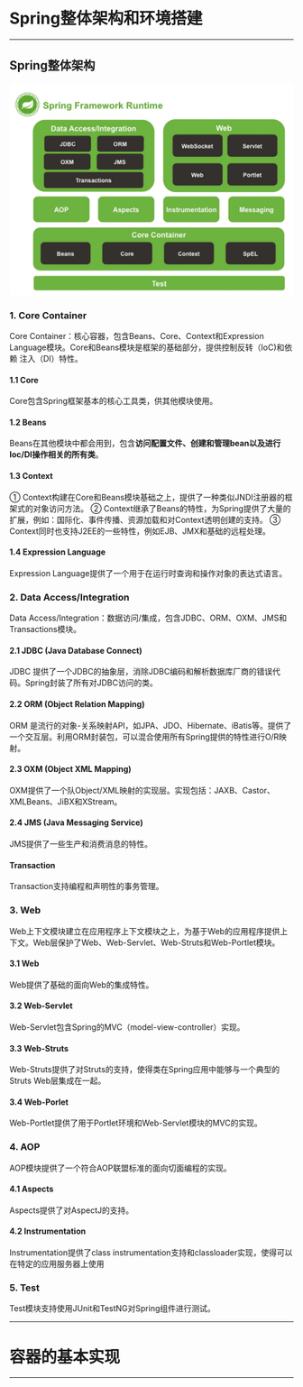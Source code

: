 # Spring整体架构和环境搭建
--- 
## Spring整体架构
![Spring整体架构图](./thinking-in-spring-resource/spring-framework.png)
### 1. Core Container
Core Container：核心容器，包含Beans、Core、Context和Expression Language模块。Core和Beans模块是框架的基础部分，提供控制反转（IoC)和依赖
注入（DI）特性。

#### 1.1 Core
Core包含Spring框架基本的核心工具类，供其他模块使用。
#### 1.2 Beans
Beans在其他模块中都会用到，包含**访问配置文件、创建和管理bean以及进行Ioc/DI操作相关的所有类**。
#### 1.3 Context
① Context构建在Core和Beans模块基础之上，提供了一种类似JNDI注册器的框架式的对象访问方法。
② Context继承了Beans的特性，为Spring提供了大量的扩展，例如：国际化、事件传播、资源加载和对Context透明创建的支持。
③ Context同时也支持J2EE的一些特性，例如EJB、JMX和基础的远程处理。
#### 1.4 Expression Language
Expression Language提供了一个用于在运行时查询和操作对象的表达式语言。

### 2. Data Access/Integration
Data Access/Integration：数据访问/集成，包含JDBC、ORM、OXM、JMS和Transactions模块。
#### 2.1 JDBC (Java Database Connect)
JDBC 提供了一个JDBC的抽象层，消除JDBC编码和解析数据库厂商的错误代码。Spring封装了所有对JDBC访问的类。
#### 2.2 ORM (Object Relation Mapping)
ORM 是流行的对象-关系映射API，如JPA、JDO、Hibernate、iBatis等。提供了一个交互层。利用ORM封装包，可以混合使用所有Spring提供的特性进行O/R映射。
#### 2.3 OXM (Object XML Mapping)
OXM提供了一个队Object/XML映射的实现层。实现包括：JAXB、Castor、XMLBeans、JiBX和XStream。
#### 2.4 JMS (Java Messaging Service)
JMS提供了一些生产和消费消息的特性。
#### Transaction
Transaction支持编程和声明性的事务管理。

### 3. Web
Web上下文模块建立在应用程序上下文模块之上，为基于Web的应用程序提供上下文。Web层保护了Web、Web-Servlet、Web-Struts和Web-Portlet模块。
#### 3.1 Web
Web提供了基础的面向Web的集成特性。
#### 3.2 Web-Servlet
Web-Servlet包含Spring的MVC（model-view-controller）实现。
#### 3.3 Web-Struts
Web-Struts提供了对Struts的支持，使得类在Spring应用中能够与一个典型的Struts Web层集成在一起。
#### 3.4 Web-Porlet
Web-Portlet提供了用于Portlet环境和Web-Servlet模块的MVC的实现。

### 4. AOP
AOP模块提供了一个符合AOP联盟标准的面向切面编程的实现。
#### 4.1 Aspects
Aspects提供了对AspectJ的支持。
#### 4.2 Instrumentation
Instrumentation提供了class instrumentation支持和classloader实现，使得可以在特定的应用服务器上使用

### 5. Test
Test模块支持使用JUnit和TestNG对Spring组件进行测试。

---

# 容器的基本实现
---

